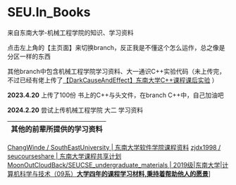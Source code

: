 # SEU.In_Books
来自东南大学-机械工程学院的知识、学习资料

点击左上角的【主页面】来切换branch，反正我是不懂这个怎么运作，总之像是分区一样的东西

其他branch中包含机械工程学院学习资料、大一通识C++实验代码（未上传完，不过已经有佬上传了[【DarkCauseAndEffect】东南大学C++课程课后实验](https://github.com/DarkCauseAndEffect/Programming-and-Languages) ）

**2023.4.20** 上传了100份 书上的C++与头文件，在branch C++中，自己加油吧

**2024.2.20** 尝试上传机械工程学院 大二 学习资料

| 其他的前辈所提供的学习资料 |
|--|

[ChangWinde / SouthEastUniversity | 东南大学软件学院课程资料](https://github.com/ChangWinde/SouthEastUniversity/tree/master)
[zjdx1998 / seucourseshare | 东南大学课程共享计划](https://github.com/zjdx1998/seucourseshare)
[MoonOutCloudBack/SEUCSE_undergraduate_materials | 2019级|东南大学|计算机科学与技术（09系）**大学四年的课程学习材料,秉持着帮助他人的愿景**](https://github.com/MoonOutCloudBack/SEUCSE_undergraduate_materials)]
